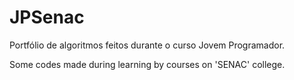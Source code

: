 # JPSenac
Portfólio de algoritmos feitos durante o curso Jovem Programador.

Some codes made during learning by courses on 'SENAC' college.
